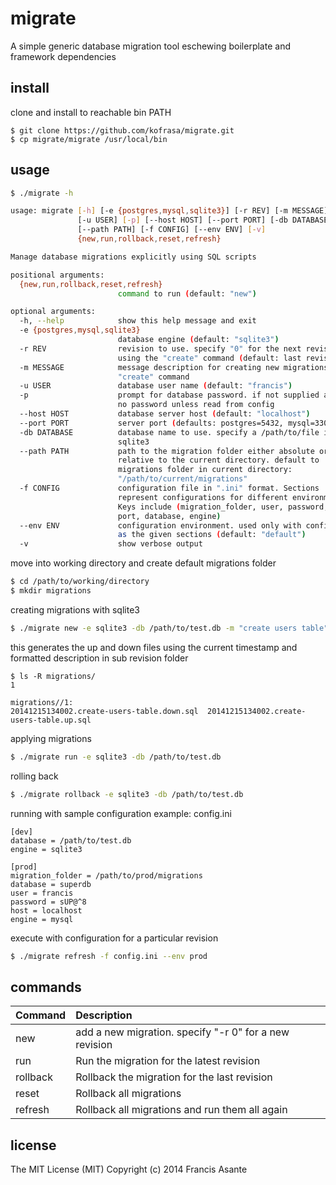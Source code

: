 # migrate

A simple generic database migration tool eschewing boilerplate and framework dependencies


## install
clone and install to reachable bin PATH
```
$ git clone https://github.com/kofrasa/migrate.git
$ cp migrate/migrate /usr/local/bin
```


## usage
```sh
$ ./migrate -h

usage: migrate [-h] [-e {postgres,mysql,sqlite3}] [-r REV] [-m MESSAGE]
               [-u USER] [-p] [--host HOST] [--port PORT] [-db DATABASE]
               [--path PATH] [-f CONFIG] [--env ENV] [-v]
               {new,run,rollback,reset,refresh}

Manage database migrations explicitly using SQL scripts

positional arguments:
  {new,run,rollback,reset,refresh}
                        command to run (default: "new")

optional arguments:
  -h, --help            show this help message and exit
  -e {postgres,mysql,sqlite3}
                        database engine (default: "sqlite3")
  -r REV                revision to use. specify "0" for the next revision if
                        using the "create" command (default: last revision)
  -m MESSAGE            message description for creating new migrations with
                        "create" command
  -u USER               database user name (default: "francis")
  -p                    prompt for database password. if not supplied assumes
                        no password unless read from config
  --host HOST           database server host (default: "localhost")
  --port PORT           server port (defaults: postgres=5432, mysql=3306)
  -db DATABASE          database name to use. specify a /path/to/file if using
                        sqlite3
  --path PATH           path to the migration folder either absolute or
                        relative to the current directory. default to
                        migrations folder in current directory:
                        "/path/to/current/migrations"
  -f CONFIG             configuration file in ".ini" format. Sections
                        represent configurations for different environments.
                        Keys include (migration_folder, user, password, host,
                        port, database, engine)
  --env ENV             configuration environment. used only with config file
                        as the given sections (default: "default")
  -v                    show verbose output
```

move into working directory and create default migrations folder
```sh
$ cd /path/to/working/directory
$ mkdir migrations
```
creating migrations with sqlite3
```sh
$ ./migrate new -e sqlite3 -db /path/to/test.db -m "create users table"
```
this generates the up and down files using the current timestamp and formatted description in sub revision folder
```
$ ls -R migrations/
1

migrations//1:
20141215134002.create-users-table.down.sql	20141215134002.create-users-table.up.sql
```

applying migrations
```sh
$ ./migrate run -e sqlite3 -db /path/to/test.db
```

rolling back
```sh
$ ./migrate rollback -e sqlite3 -db /path/to/test.db
```

running with sample configuration example: config.ini
```
[dev]
database = /path/to/test.db
engine = sqlite3

[prod]
migration_folder = /path/to/prod/migrations
database = superdb
user = francis
password = sUP@^8
host = localhost
engine = mysql
```

execute with configuration for a particular revision
```sh
$ ./migrate refresh -f config.ini --env prod
```

## commands
| Command  | Description  |
| :--------| :----------- |
| new      | add a new migration. specify "-r 0" for a new revision |
| run      | Run the migration for the latest revision  |
| rollback | Rollback the migration for the last revision |
| reset    | Rollback all migrations |
| refresh  | Rollback all migrations and run them all again |


## license
The MIT License (MIT) Copyright (c) 2014 Francis Asante

